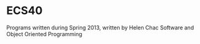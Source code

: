 ECS40
=====
Programs written during Spring 2013, written by Helen Chac
Software and Object Oriented Programming
